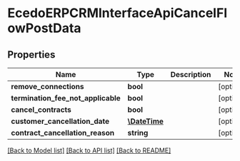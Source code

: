 # EcedoERPCRMInterfaceApiCancelFlowPostData

## Properties
Name | Type | Description | Notes
------------ | ------------- | ------------- | -------------
**remove_connections** | **bool** |  | [optional] 
**termination_fee_not_applicable** | **bool** |  | [optional] 
**cancel_contracts** | **bool** |  | [optional] 
**customer_cancellation_date** | [**\DateTime**](\DateTime.md) |  | [optional] 
**contract_cancellation_reason** | **string** |  | [optional] 

[[Back to Model list]](../README.md#documentation-for-models) [[Back to API list]](../README.md#documentation-for-api-endpoints) [[Back to README]](../README.md)


